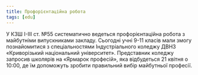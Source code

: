 ```yaml
---
title: Профорієнтаційна робота
tags: [edu]
---
```


У КЗШ І-ІІІ ст. №55 систематично ведеться профорієнтаційна робота з майбутніми випускниками закладу. Сьогодні учні 9-11 класів мали змогу познайомитися з спеціальностями Індустріального коледжу ДВНЗ «Криворізький національний університет». Представник коледжу запросив школярів на «Ярмарок професій», яка відбудеться 21 квітня о 10:00, де їм допоможуть зробити правильний вибір майбутньої професії.

<slideshow id="72157695784309345"></slideshow>

